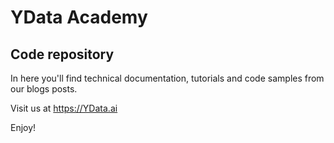 # YData Academy
## Code repository

In here you'll find technical documentation, tutorials and code samples from our blogs posts.


Visit us at https://YData.ai


Enjoy!
